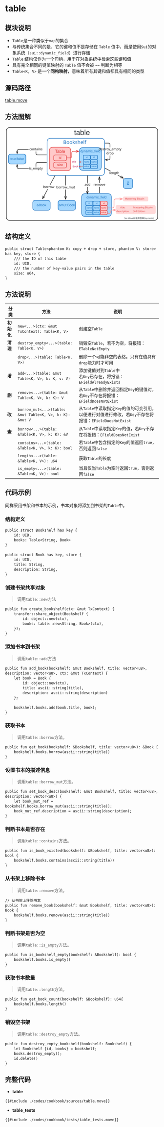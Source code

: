 # table

## 模块说明

- `Table`是一种类似于`map`的集合
- 与传统集合不同的是，它的键和值不是存储在 `Table` 值中，而是使用`Sui`的对象系统（`sui::dynamic_field`）进行存储
- `Table` 结构仅作为一个句柄，用于在对象系统中检索这些键和值
- 具有完全相同的键值映射的 `Table` 值不会被 `==` 判断为相等
- `Table<K, V>` 是一个**同构映射**，意味着所有其键和值都具有相同的类型

## 源码路径

[table.move](https://github.com/MystenLabs/sui/blob/main/crates/sui-framework/packages/sui-framework/sources/table.move)

## 方法图解

![](images/table.svg)

## 结构定义

```move
public struct Table<phantom K: copy + drop + store, phantom V: store> has key, store {
    /// the ID of this table
    id: UID,
    /// the number of key-value pairs in the table
    size: u64,
}
```

## 方法说明

| 分类       | 方法                                                     | 说明                                                                                                    |
| ---------- | -------------------------------------------------------- | ------------------------------------------------------------------------------------------------------- |
| **初始化** | `new<...>(ctx: &mut TxContext): Table<K, V>`             | 创建空`Table`                                                                                           |
| **清理**   | `destroy_empty<...>(table: Table<K, V>)`                 | 销毁空`Table`，若不为空，将报错：`ETableNotEmpty`                                                       |
|            | `drop<...>(table: Table<K, V>)`                          | 删除一个可能非空的表格。只有在值具有`drop`能力时才可用                                                  |
| **增**     | `add<...>(table: &mut Table<K, V>, k: K, v: V)`          | 添加键值对到`Table`中<br />若`Key`已存在，将报错：`EFieldAlreadyExists`                                 |
| **删**     | `remove<...>(table: &mut Table<K, V>, k: K): V`          | 从`Table`中删除并返回指定`Key`的键值对，若`Key`不存在将报错：`EFieldDoesNotExist`                       |
| **改**     | `borrow_mut<...>(table: &mut Table<K, V>, k: K): &mut V` | 从`Table`中读取指定`Key`的值的可变引用，以便进行对值进行修改，若`Key`不存在将报错：`EFieldDoesNotExist` |
| **查**     | `borrow<...>(table: &Table<K, V>, k: K): &V`             | 从`Table`中读取指定`Key`的值，若`Key`不存在将报错：`EFieldDoesNotExist`                                 |
|            | `contains<...>(table: &Table<K, V>, k: K): bool`         | 若`Table`中包含指定的`Key`的值返回`true`，否则返回`false`                                               |
|            | `length<...>(table: &Table<K, V>): u64 `                 | 获取`Table`的长度                                                                                       |
|            | `is_empty<...>(table: &Table<K, V>): bool `              | 当且仅当`Table`为空时返回`true`，否则返回`false`                                                        |

## 代码示例

同样采用书架和书本的示例，书本对象将添加到书架的`Table`中。

### 结构定义

```move
public struct Bookshelf has key {
    id: UID,
    books: Table<String, Book>
}

public struct Book has key, store {
    id: UID,
    title: String,
    description: String,
}
```

### 创建书架共享对象

> 调用`table::new`方法

```move
public fun create_bookshelf(ctx: &mut TxContext) {
    transfer::share_object(Bookshelf {
        id: object::new(ctx),
        books: table::new<String, Book>(ctx),
    });
}
```

### 添加书本到书架

> 调用`table::add`方法

```move
public fun add_book(bookshelf: &mut Bookshelf, title: vector<u8>, description: vector<u8>, ctx: &mut TxContext) {
    let book = Book {
        id: object::new(ctx),
        title: ascii::string(title),
        description: ascii::string(description)
    };

    bookshelf.books.add(book.title, book);
}
```

### 获取书本

> 调用`table::borrow`方法。

```move
public fun get_book(bookshelf: &Bookshelf, title: vector<u8>): &Book {
    bookshelf.books.borrow(ascii::string(title))
}
```

### 设置书本的描述信息

> 调用`table::borrow_mut`方法。

```move
public fun set_book_desc(bookshelf: &mut Bookshelf, title: vector<u8>, description: vector<u8>) {
    let book_mut_ref = bookshelf.books.borrow_mut(ascii::string(title));
    book_mut_ref.description = ascii::string(description);
}
```

### 判断书本是否存在

> 调用`table::contains`方法。

```move
public fun is_book_existed(bookshelf: &Bookshelf, title: vector<u8>): bool {
    bookshelf.books.contains(ascii::string(title))
}
```

### 从书架上移除书本

> 调用`table::remove`方法。

```move
// 从书架上移除书本
public fun remove_book(bookshelf: &mut Bookshelf, title: vector<u8>): Book {
    bookshelf.books.remove(ascii::string(title))
}
```

### 判断书架是否为空

> 调用`table::is_empty`方法。

```move
public fun is_bookshelf_empty(bookshelf: &Bookshelf): bool {
    bookshelf.books.is_empty()
}
```

### 获取书本数量

> 调用`table::length`方法。

```move
public fun get_book_count(bookshelf: &Bookshelf): u64{
    bookshelf.books.length()
}
```

### 销毁空书架

> 调用`table::destroy_empty`方法。

```move
public fun destroy_empty_bookshelf(bookshelf: Bookshelf) {
    let Bookshelf {id, books} = bookshelf;
    books.destroy_empty();
    id.delete()
}
```

## 完整代码

- **table**

```move
{{#include ./codes/cookbook/sources/table.move}}
```

- **table_tests**

```move
{{#include ./codes/cookbook/tests/table_tests.move}}
```

